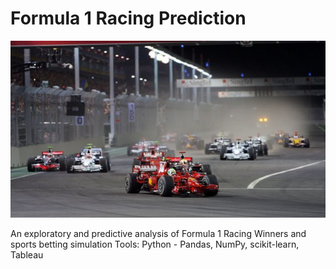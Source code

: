 # Formula 1 Racing Prediction

![](./f_1.jpeg)

An exploratory and predictive analysis of Formula 1 Racing Winners and sports betting simulation
Tools: Python - Pandas, NumPy, scikit-learn, Tableau
